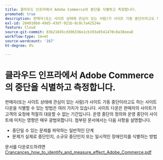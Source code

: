 ```yaml
---
title: 클라우드 인프라에서 Adobe Commerce의 중단을 식별하고 측정합니다.
promoted: true
description: 판매자(또는 사이트 상태에 관심이 있는 사람)가 사이트 가동 중단이라고도 하는 사이트 다운을 식별할 수 있는 방법은 여러 가지가 있습니다. 사이트 다운은 판매자의 사이트가 고객의 요청에 적절히 대응할 수 없는 기간입니다. 운영 중단의 정의와 운영 중단이 사이트에 미치는 영향은 매우 광범위합니다. 첨부된 문서에서는 다음 사항에 대해 설명합니다.
exl-id: 204910b0-49d5-43df-921b-8c0c7a42524e
feature: Cloud
source-git-commit: 83b21845cd306336e1cb193a9541478c8a38eea8
workflow-type: tm+mt
source-wordcount: '167'
ht-degree: 0%

---
```


# 클라우드 인프라에서 Adobe Commerce의 중단을 식별하고 측정합니다.

판매자(또는 사이트 상태에 관심이 있는 사람)가 사이트 가동 중단이라고도 하는 사이트 다운을 식별할 수 있는 방법은 여러 가지가 있습니다. 사이트 다운은 판매자의 사이트가 고객의 요청에 적절히 대응할 수 없는 기간입니다. 운영 중단의 정의와 운영 중단이 사이트에 미치는 영향은 매우 광범위합니다. 첨부된 문서에서는 다음 사항을 설명합니다.

* 중단일 수 있는 문제를 파악하는 일반적인 단계
* 문제가 실제로 중단인지, 소규모 중단인지 또는 일시적인 장애인지를 식별하는 방법

문서를 다운로드하려면 [Crancances_how_to_identify_and_measure_effect_Adobe_Commerce.pdf](assets/Outages_how_to_identify_and_measure_effect_Adobe_Commerce.pdf)

